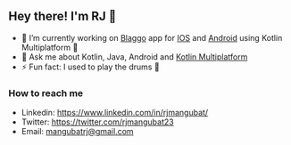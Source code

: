 ## Hey there! I'm RJ 👋

- 🔭 I’m currently working on [Blaggo](https://www.myblaggo.com/) app for [IOS](https://apps.apple.com/ph/app/blaggo/id6470715833) and [Android](https://play.google.com/store/apps/details?id=com.blaggo.android) using Kotlin Multiplatform 🌱
- 💬 Ask me about Kotlin, Java, Android and [Kotlin Multiplatform](https://kotlinlang.org/docs/multiplatform.html)
- ⚡ Fun fact: I used to play the drums 🥁

### How to reach me

- Linkedin: https://www.linkedin.com/in/rjmangubat/ 
- Twitter: https://twitter.com/rjmangubat23
- Email: [mangubatrj@gmail.com](mailto:mangubatrj@gmail.com)
